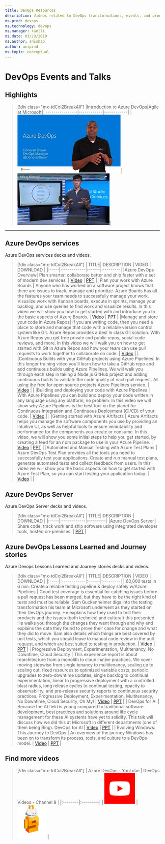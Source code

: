```yaml
---
title: DevOps Resources
description: Videos related to DevOps transformations, events, and products
ms.prod: devops
ms.technology: devops 
ms.manager: kaelli
ms.date: 03/28/2019
ms.author: anishap	
author: anipind
ms.topic: conceptual
---
```


# DevOps Events and Talks

## Highlights

> [!div class="mx-tdCol2BreakAll"]
> |Introduction to Azure DevOps|Agile at Microsoft|
> |----------------|------------|------------|
> |[![Introduction to Azure DevOps](../_img/highlight-thumb-azuredevops.png)](https://www.youtube.com/watch?v=JhqpF-5E10I&list=PLNMUSSKcxKjfu-84Vc_Fug93D3LfRc1SE)|[![Agile at Microsoft](../_img/highlight-thumb-2.png)](https://youtu.be/-LvCJpnNljU)|

---

<a id="presentations"></a>
## Azure DevOps services
Azure DevOps services decks and videos.

> [!div class="mx-tdCol2BreakAll"]
> | TITLE| DESCRIPTION | VIDEO | DOWNLOAD |
> |:-----|:------------|:------|:---------|
> |Azure DevOps Overview| Plan smarter, collaborate better and ship faster with a set of modern dev services. | [Video](https://www.youtube.com/watch?v=JhqpF-5E10I&list=PLNMUSSKcxKjfu-84Vc_Fug93D3LfRc1SE) | [PPT](http://aka.ms/devopspitch) |
> |Plan your work with Azure Boards | Anyone who has worked on a software project knows that there are issues to track, manage and prioritize. Azure Boards has all the features your team needs to successfully manage your work. Visualize work with Kanban boards, execute in sprints, manage your backlog, and use queries to find work and visualize results. In this video we will show you how to get started with and introduce you to the basic aspects of Azure Boards. | [Video](https://www.youtube.com/watch?v=SbFKi6Hflc0&list=PLNMUSSKcxKjfu-84Vc_Fug93D3LfRc1SE) | [PPT](http://aka.ms/azureboardsdeck) |
> |Manage and store your code in Azure Repos| If you are writing code, then you need a place to store and manage that code with a reliable version control system like Git. Azure Repos provides a best in class Git solution. With Azure Repos you get free private and public repos, social code reviews, and more. In this video we will walk you on how to get started with Git in Azure Repos and how your team can use pull requests to work together to collaborate on code. | [Video](https://www.youtube.com/watch?v=-5QzZzkBpF8&list=PLNMUSSKcxKjfu-84Vc_Fug93D3LfRc1SE) |  |
> |Continuous Builds with your GitHub projects using Azure Pipelines| In this longer training video you'll learn how to take a GitHub repo and add continuous builds using Azure Pipelines. We will walk you through each step in taking a Node.js GitHub project and adding continuous builds to validate the code quality of each pull request. All using the free for open source projects Azure Pipelines service. | [Video](https://www.youtube.com/watch?v=vlBuNM6Wzic&list=PLNMUSSKcxKjfu-84Vc_Fug93D3LfRc1SE) |  |
> |Building and deploying your code with Azure Pipelines | With Azure Pipelines you can build and deploy your code written in any language using any platform, no problem. In this video we will show why Azure Pipelines is the best tool on the planet for Continuous Integration and Continuous Deployment (CI/CD) of your code. | [Video](https://www.youtube.com/watch?v=NuYDAs3kNV8&list=PLNMUSSKcxKjfu-84Vc_Fug93D3LfRc1SE) |  |
> |Getting started with Azure Artifacts | Azure Artifacts helps you manage the software components you use by providing an intuitive UI, as well as helpful tools to ensure immutability and performance for the components you create or consume. In this video, we will show you some initial steps to help you get started, by creating a feed for an npm package to use in your Azure Pipeline. | [Video](https://www.youtube.com/watch?v=b3BPkyikvNM&list=PLNMUSSKcxKjfu-84Vc_Fug93D3LfRc1SE) | [PPT](https://aka.ms/AzureArtifactsDeck) |
> |Automated and Manual Testing with Azure Test Plans | Azure DevOps Test Plan provides all the tools you need to successfully test your applications. Create and run manual test plans, generate automated tests and collect feedback from users. In this video we will show you the basic aspects on how to get started with Azure Test Plan, so you can start testing your application today. | [Video](https://www.youtube.com/watch?v=LF0hmSysWCg&list=PLNMUSSKcxKjfu-84Vc_Fug93D3LfRc1SE) |  |

## Azure DevOps Server
Azure DevOps Server decks and videos.

> [!div class="mx-tdCol2BreakAll"]
> | TITLE| DESCRIPTION | DOWNLOAD |
> |:-----|:------------|:---------|
> |Azure DevOps Server | Share code, track work and ship software using integrated developer tools, hosted on-premises. | [PPT](http://aka.ms/devopsserverdeck) |

## Azure DevOps Lessons Learned and Journey stories
Azure Devops Lessons Learned and Journey stories decks and videos.

> [!div class="mx-tdCol2BreakAll"]
> | TITLE| DESCRIPTION | VIDEO | DOWNLOAD |
> |:-----|:------------|:------|:---------|
> | 60,000 tests in 6 min: Create a reliable testing pipeline & deploy safely w/Azure Pipelines | Good test coverage is essential for catching issues before a pull request has been merged, but they have to be the right kind of tests and must be reliable. Sam Guckenheimer digs into the testing transformation his team at Microsoft underwent as they started on their DevOps journey. He explains how they used to test their products and the issues (both technical and cultural) this presented. He walks you through the changes they went through and why and explains the data they found to prove their case for change and what they did to move. Sam also details which things are best covered by unit tests, which you should leave to manual code review in the pull request, and which are best suited to testing in production. | [Video](https://youtu.be/E9ZRZTcPHc4) | [PPT](https://aka.ms/60000tests6mins) |
> | Progressive Deployment, Experimentation, Multitenancy, No Downtime, Cloud Security | This experience report is about rearchitecture from a monolith to cloud-native practices. We cover moving stepwise from single tenancy to multitenancy, scaling up to scaling out, fixed resources to optimized variable costs, periodic upgrades to zero-downtime updates, single backlog to continual experimentation, linear to progressive deployment with a controlled blast radius, long release cycles to continual testing, opacity to observability, and pre-release security reports to continuous security practices. Progressive Deployment, Experimentation, Multitenancy, No Downtime, Cloud Security, Oh My! | [Video](https://youtu.be/nGMbR0pRg30) | [PPT](https://aka.ms/devopsarchitecture) |
> | DevOps for AI | Because the AI field is young compared to traditional software development, best practices and solutions around life cycle management for these AI systems have yet to solidify. This talk will discuss how we did this at Microsoft in different departments (one of them being Bing). DevOps for AI  | [Video](https://youtu.be/HwZlGQuCTj4) | [PPT](https://aka.ms/DevOpsForML) |
> | Evolving Windows: This Journey to DevOps | An overview of the journey Windows has been on to transform its process, tools, and culture to a DevOps model. | [Video](https://youtu.be/SIKX8eEuGAs) | [PPT](https://aka.ms/windowsjourneytodevops) |

## Find more videos

> [!div class="mx-tdCol2BreakAll"]
> | Azure DevOps - YouTube | DevOps Videos - Channel 9 |
> |:--------|:---------|
> | [![Azure DevOps on YouTube](../_img/logo_youtube.png)](https://www.youtube.com/channel/UC-ikyViYMM69joIAv7dlMsA) | [![Channel9 DevOps](../_img/logo_channel9.png)](https://channel9.msdn.com/Search?term=DevOps) |
